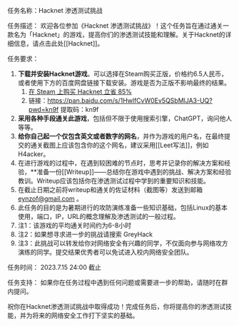 
任务名称：Hacknet 渗透测试挑战

任务描述： 欢迎各位参加《Hacknet 渗透测试挑战》！这个任务旨在通过通关一款名为「Hacknet」的游戏，提高你们的渗透测试技能和理解。关于Hacknet的详细信息，请点击此处[[Hacknet]]。

任务要求：

1. **下载并安装Hacknet游戏**。可以选择在Steam购买正版，价格约6.5人民币，或者使用下方的百度网盘链接下载安装。游戏是否为正版不影响最终的结果。
	1. [在 Steam 上购买 Hacknet 立省 85%](https://store.steampowered.com/app/365450/Hacknet/?l=schinese)
	2. 链接：https://pan.baidu.com/s/1HwlfCvW0Ev5QSbMlJA3-UQ?pwd=kn9f 提取码：kn9f 
2. **采用各种手段通关此游戏**，包括但不限于使用搜索引擎，ChatGPT，询问他人等等。
3. **给你自己起一个仅包含英文或者数字的网名**，并作为游戏的用户名，在最终提交的通关截图上应该包含你的这个网名，建议采用[[Leet写法]]，例如H4acker。
4. 在进行游戏的过程中，在遇到较困难的节点时，思考并记录你的解决方案和经验，**准备一份[[Writeup]]——总结你在游戏中遇到的挑战、解决方案和经验教训。Writeup应该包括你在渗透测试过程中学到的重要知识和技能。
5. 在截止日期之前将writeup和通关的佐证材料（截图等）发送到邮箱 eynzof@gmail.com 。
6. 此任务的目的是为暑期进行的攻防演练准备一些知识基础，包括Linux的基本使用，端口，IP，URL的概念理解及渗透测试的一般过程。
7. 注1：该游戏的平均通关时间约为6-8小时
8. 注2：如果想寻求进一步的挑战请搜索 GreyHack
9. 注3：此挑战可以转发给你对网络安全有兴趣的同学，不仅面向参与网络攻方演练的同学。提交结果优秀者可以免试进入校内网络安全团队。

任务时间： 2023.7.15 24:00 截止

任务支持： 如果你在任务过程中遇到任何问题或需要进一步的帮助，请随时在群内提问。

祝你在Hacknet渗透测试挑战中取得成功！完成任务后，你将提高你的渗透测试技能，并为将来的网络安全工作打下坚实的基础。